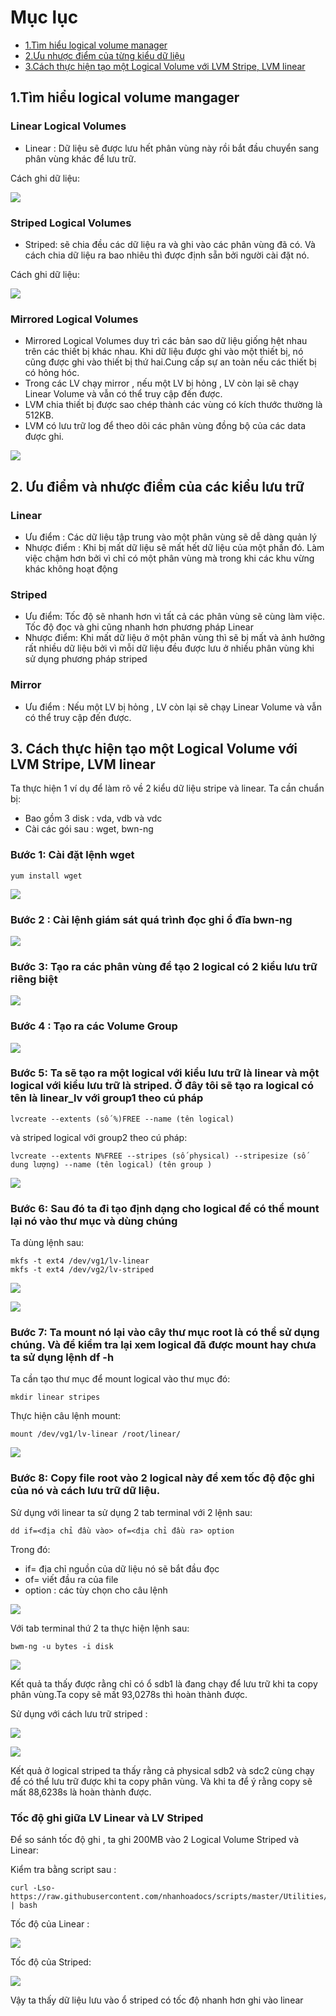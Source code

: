 # Mục lục 
- [1.Tìm hiểu logical volume manager](#1)    
- [2.Ưu nhược điểm của từng kiểu dữ liệu](#2)  
- [3.Cách thực hiện tạo một Logical Volume với LVM Stripe, LVM linear](#3)  


<a name="1"></a>

## 1.Tìm hiểu logical volume mangager</a>

### Linear Logical Volumes 
- Linear : Dữ liệu sẽ được lưu hết phân vùng này rồi bắt đầu chuyển sang phân vùng khác để lưu trữ.  

Cách ghi dữ liệu:

![](../images/linear-read-write-pattern.gif) 

### Striped Logical Volumes 
- Striped: sẽ chia đều các dữ liệu ra và ghi vào các phân vùng đã có. Và cách chia dữ liệu ra bao nhiêu thì được định sẵn bởi người cài đặt nó.  

Cách ghi dữ liệu:

![](../images/striped-read-write-pattern.gif)

### Mirrored Logical Volumes
- Mirrored Logical Volumes duy trì các bản sao dữ liệu giống hệt nhau trên các thiết bị khác nhau. Khi dữ liệu được ghi vào một thiết bị, nó cũng được ghi vào thiết bị thứ hai.Cung cấp sự an toàn nếu các thiết bị có hỏng hóc.
- Trong các LV chạy mirror , nếu một LV bị hỏng , LV còn lại sẽ chạy Linear Volume và vẫn có thể truy cập đến được.
- LVM chia thiết bị được sao chép thành các vùng có kích thước thường là 512KB.  
- LVM có lưu trữ log để theo dõi các phân vùng đồng bộ của các data được ghi.

![](../images/c1.png)



<a name="2"></a>

## 2. Ưu điểm và nhược điểm của các kiểu lưu trữ
### Linear

- Ưu điểm : Các dữ liệu tập trung vào một phân vùng sẽ dễ dàng quản lý
- Nhược điểm : Khi bị mất dữ liệu sẽ mất hết dữ liệu của một phần đó. Làm việc chậm hơn bởi vì chỉ có một phân vùng mà trong khi các khu vừng khác không hoạt động

### Striped

- Ưu điểm: Tốc độ sẽ nhanh hơn vì tất cả các phân vùng sẽ cùng làm việc. Tốc độ đọc và ghi cũng nhanh hơn phương pháp Linear
- Nhược điểm: Khi mất dữ liệu ở một phân vùng thì sẽ bị mất và ảnh hưởng rất nhiều dữ liệu bởi vì mỗi dữ liệu đều được lưu ở nhiều phân vùng khi sử dụng phương pháp striped

### Mirror 

- Ưu điểm : Nếu một LV bị hỏng , LV còn lại sẽ chạy Linear Volume và vẫn có thể truy cập đến được.


<a name="3"></a>

## 3. Cách thực hiện tạo một Logical Volume với LVM Stripe, LVM linear

Ta thực hiện 1 ví dụ để làm rõ về 2 kiểu dữ liệu stripe và linear. Ta cần chuẩn bị:
- Bao gồm 3 disk : vda, vdb và vdc
- Cài các gói sau : wget, bwn-ng

### Bước 1: Cài đặt lệnh wget
```
yum install wget 
```
![](../images/a13.png)

### Bước 2 : Cài lệnh giám sát quá trình đọc ghi ổ đĩa bwn-ng

![](../images/b1.png)

### Bước 3: Tạo ra các phân vùng để tạo 2 logical có 2 kiểu lưu trữ riêng biệt

![](../images/b2.png)

### Bước 4 : Tạo ra các Volume Group 

![](../images/b3.png) 

### Bước 5: Ta sẽ tạo ra một logical với kiểu lưu trữ là linear và một logical với kiểu lưu trữ là striped. Ở đây tôi sẽ tạo ra logical có tên là linear_lv với group1 theo cú pháp 
```
lvcreate --extents (số %)FREE --name (tên logical)
```
và striped logical với group2 theo cú pháp:
```
lvcreate --extents N%FREE --stripes (số physical) --stripesize (số dung lượng) --name (tên logical) (tên group )
```

![](../images/b5.png) 

### Bước 6: Sau đó ta đi tạo định dạng cho logical để có thể mount lại nó vào thư mục và dùng chúng  

Ta dùng lệnh sau:
```
mkfs -t ext4 /dev/vg1/lv-linear  
mkfs -t ext4 /dev/vg2/lv-striped
```

![](../images/b6.png)

![](../images/b7.png)

### Bước 7: Ta mount nó lại vào cây thư mục root là có thể sử dụng chúng. Và để kiểm tra lại xem logical đã được mount hay chưa ta sử dụng lệnh df -h

Ta cần tạo thư mục để mount logical vào thư mục đó:
```
mkdir linear stripes 
```

Thực hiện câu lệnh mount:
```
mount /dev/vg1/lv-linear /root/linear/
```

![](../images/b8.png)

### Bước 8: Copy file root vào 2 logical này để xem tốc độ độc ghi của nó và cách lưu trữ dữ liệu.

Sử dụng với linear ta sử dụng 2 tab terminal với 2 lệnh sau:
```
dd if=<địa chỉ đầu vào> of=<địa chỉ đầu ra> option
```

Trong đó:

- if= địa chỉ nguồn của dữ liệu nó sẽ bắt đầu đọc
- of= viết đầu ra của file
- option : các tùy chọn cho câu lệnh

![](../images/b15.png)

Với tab terminal thứ 2 ta thực hiện lệnh sau:

```
bwm-ng -u bytes -i disk
```
![](../images/b17.png)

Kết quả ta thấy được rằng chỉ có ổ sdb1 là đang chạy để lưu trữ khi ta copy phân vùng.Ta copy sẽ mất 93,0278s thì hoàn thành được.

Sử dụng với cách lưu trữ striped :

![](../images/b13.png)

![](../images/b16.png)

Kết quả ở logical striped ta thấy rằng cả physical sdb2 và sdc2 cùng chạy để có thể lưu trữ được khi ta copy phân vùng. Và khi ta để ý rằng copy sẽ mất 88,6238s là hoàn thành được.

### Tốc độ ghi giữa LV Linear và LV Striped
Để so sánh tốc độ ghi , ta ghi 200MB vào 2 Logical Volume Striped và Linear:

Kiểm tra bằng script sau :
```
curl -Lso- https://raw.githubusercontent.com/nhanhoadocs/scripts/master/Utilities/bench_vm.sh | bash  
```

Tốc độ của Linear :

![](../images/c7.png) 

Tốc độ của Striped:

![](../images/c6.png)

Vậy ta thấy dữ liệu lưu vào ổ striped có tốc độ nhanh hơn ghi vào linear

